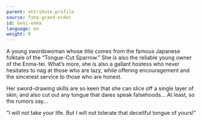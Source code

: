 ```yaml
---
parent: attribute.profile
source: fate-grand-order
id: beni-enma
language: en
weight: 0
---
```


A young swordswoman whose title comes from the famous Japanese folktale of the “Tongue-Cut Sparrow.” She is also the reliable young owner of the Enma-tei. What’s more, she is also a gallant hostess who never hesitates to nag at those who are lazy, while offering encouragement and the sincerest service to those who are honest.

Her sword-drawing skills are so keen that she can slice off a single layer of skin, and also cut out any tongue that dares speak falsehoods… At least, so the rumors say…

“I will not take your life. But I will not tolerate that deceitful tongue of yours!”
